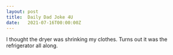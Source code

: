 ```yaml
---
layout: post
title:  Daily Dad Joke 4U
date:   2021-07-16T00:00:00Z
---
```

I thought the dryer was shrinking my clothes. Turns out it was the refrigerator all along.

